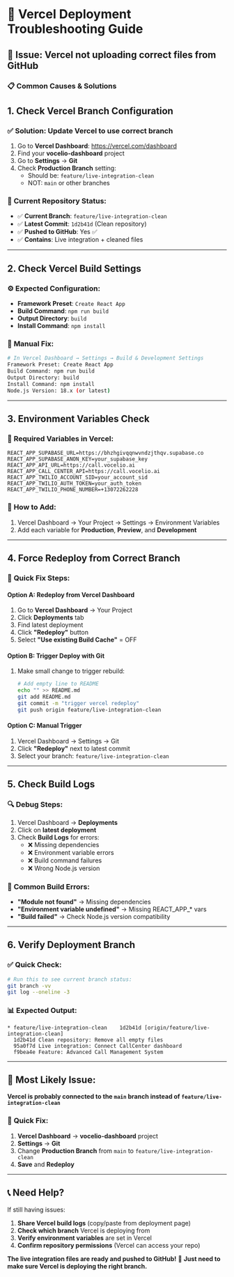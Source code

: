 # 🔧 Vercel Deployment Troubleshooting Guide

## 🚨 **Issue**: Vercel not uploading correct files from GitHub

### 📋 **Common Causes & Solutions**

## 1. **Check Vercel Branch Configuration**

### ✅ **Solution**: Update Vercel to use correct branch
1. Go to **Vercel Dashboard**: https://vercel.com/dashboard
2. Find your **vocelio-dashboard** project
3. Go to **Settings** → **Git**
4. Check **Production Branch** setting:
   - Should be: `feature/live-integration-clean`
   - NOT: `main` or other branches

### 📝 **Current Repository Status**:
- ✅ **Current Branch**: `feature/live-integration-clean`  
- ✅ **Latest Commit**: `1d2b41d` (Clean repository)
- ✅ **Pushed to GitHub**: Yes ✅
- ✅ **Contains**: Live integration + cleaned files

---

## 2. **Check Vercel Build Settings**

### ⚙️ **Expected Configuration**:
- **Framework Preset**: `Create React App`
- **Build Command**: `npm run build`
- **Output Directory**: `build`
- **Install Command**: `npm install`

### 🔧 **Manual Fix**:
```bash
# In Vercel Dashboard → Settings → Build & Development Settings
Framework Preset: Create React App
Build Command: npm run build  
Output Directory: build
Install Command: npm install
Node.js Version: 18.x (or latest)
```

---

## 3. **Environment Variables Check**

### 🔑 **Required Variables in Vercel**:
```env
REACT_APP_SUPABASE_URL=https://bhzhgivqqnwvndzjthqv.supabase.co
REACT_APP_SUPABASE_ANON_KEY=your_supabase_key
REACT_APP_API_URL=https://call.vocelio.ai
REACT_APP_CALL_CENTER_API=https://call.vocelio.ai
REACT_APP_TWILIO_ACCOUNT_SID=your_account_sid
REACT_APP_TWILIO_AUTH_TOKEN=your_auth_token
REACT_APP_TWILIO_PHONE_NUMBER=+13072262228
```

### 📝 **How to Add**:
1. Vercel Dashboard → Your Project → Settings → Environment Variables
2. Add each variable for **Production**, **Preview**, and **Development**

---

## 4. **Force Redeploy from Correct Branch**

### 🚀 **Quick Fix Steps**:

#### **Option A: Redeploy from Vercel Dashboard**
1. Go to **Vercel Dashboard** → Your Project
2. Click **Deployments** tab  
3. Find latest deployment
4. Click **"Redeploy"** button
5. Select **"Use existing Build Cache"** = OFF

#### **Option B: Trigger Deploy with Git**
1. Make small change to trigger rebuild:
   ```bash
   # Add empty line to README
   echo "" >> README.md
   git add README.md
   git commit -m "trigger vercel redeploy"
   git push origin feature/live-integration-clean
   ```

#### **Option C: Manual Trigger**
1. Vercel Dashboard → Settings → Git
2. Click **"Redeploy"** next to latest commit
3. Select your branch: `feature/live-integration-clean`

---

## 5. **Check Build Logs**

### 🔍 **Debug Steps**:
1. Vercel Dashboard → **Deployments**
2. Click on **latest deployment**
3. Check **Build Logs** for errors:
   - ❌ Missing dependencies
   - ❌ Environment variable errors  
   - ❌ Build command failures
   - ❌ Wrong Node.js version

### 🚨 **Common Build Errors**:
- **"Module not found"** → Missing dependencies
- **"Environment variable undefined"** → Missing REACT_APP_* vars
- **"Build failed"** → Check Node.js version compatibility

---

## 6. **Verify Deployment Branch**

### ✅ **Quick Check**:
```bash
# Run this to see current branch status:
git branch -vv
git log --oneline -3
```

### 📊 **Expected Output**:
```
* feature/live-integration-clean    1d2b41d [origin/feature/live-integration-clean]
  1d2b41d Clean repository: Remove all empty files  
  95a0f7d Live integration: Connect CallCenter dashboard
  f9bea4e Feature: Advanced Call Management System
```

---

## 🎯 **Most Likely Issue**:

**Vercel is probably connected to the `main` branch instead of `feature/live-integration-clean`**

### 🔧 **Quick Fix**:
1. **Vercel Dashboard** → **vocelio-dashboard** project
2. **Settings** → **Git**  
3. Change **Production Branch** from `main` to `feature/live-integration-clean`
4. **Save** and **Redeploy**

---

## 📞 **Need Help?**

If still having issues:
1. **Share Vercel build logs** (copy/paste from deployment page)
2. **Check which branch** Vercel is deploying from
3. **Verify environment variables** are set in Vercel
4. **Confirm repository permissions** (Vercel can access your repo)

**The live integration files are ready and pushed to GitHub!** 🚀
**Just need to make sure Vercel is deploying the right branch.**
